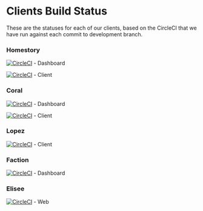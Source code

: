 # Clients Build Status

These are the statuses for each of our clients, based on the CircleCI that we have run against each commit to development branch.


### Homestory
[![CircleCI](https://circleci.com/gh/pandatech-io/kirin-dashboard.svg?style=shield&circle-token=dd3e121c2cf9c91ab70fa4a3e7562860f6452a9e)](https://circleci.com/gh/pandatech-io/kirin-dashboard) - Dashboard

[![CircleCI](https://circleci.com/gh/pandatech-io/kirin-web.svg?style=shield&circle-token=af1777b594f809594b043871e9419c9271bf8267)](https://circleci.com/gh/pandatech-io/kirin-web) - Client 


### Coral
[![CircleCI](https://circleci.com/gh/pandatech-io/coral-CMS.svg?style=shield&circle-token=6b06c63e83f52dc127a33eef43c220a7820dcc52)](https://circleci.com/gh/pandatech-io/coral-CMS) - Dashboard

[![CircleCI](https://circleci.com/gh/pandatech-io/coral-web.svg?style=shield&circle-token=40d31e041c68c11f2b522be44eb991f80944b1ba)](https://circleci.com/gh/pandatech-io/coral-web) - Client


### Lopez 
[![CircleCI](https://circleci.com/gh/pandatech-io/lopez.svg?style=shield&circle-token=4c9384754f9f89a2f6c7a4f4182407f50e09e56d)](https://circleci.com/gh/pandatech-io/lopez) - Client


### Faction
[![CircleCI](https://circleci.com/gh/pandatech-io/faction-cms.svg?style=shield&circle-token=3befea633d400cb9e140cff6c70a2d011bcb31e8)](https://circleci.com/gh/pandatech-io/faction-cms) - Dashboard


### Elisee
[![CircleCI](https://circleci.com/gh/pandatech-io/elisee-web.svg?style=svg&circle-token=85049b4ffc9d31599d2b3f7483a3da04556ae1dd)](https://circleci.com/gh/pandatech-io/elisee-web) - Web
